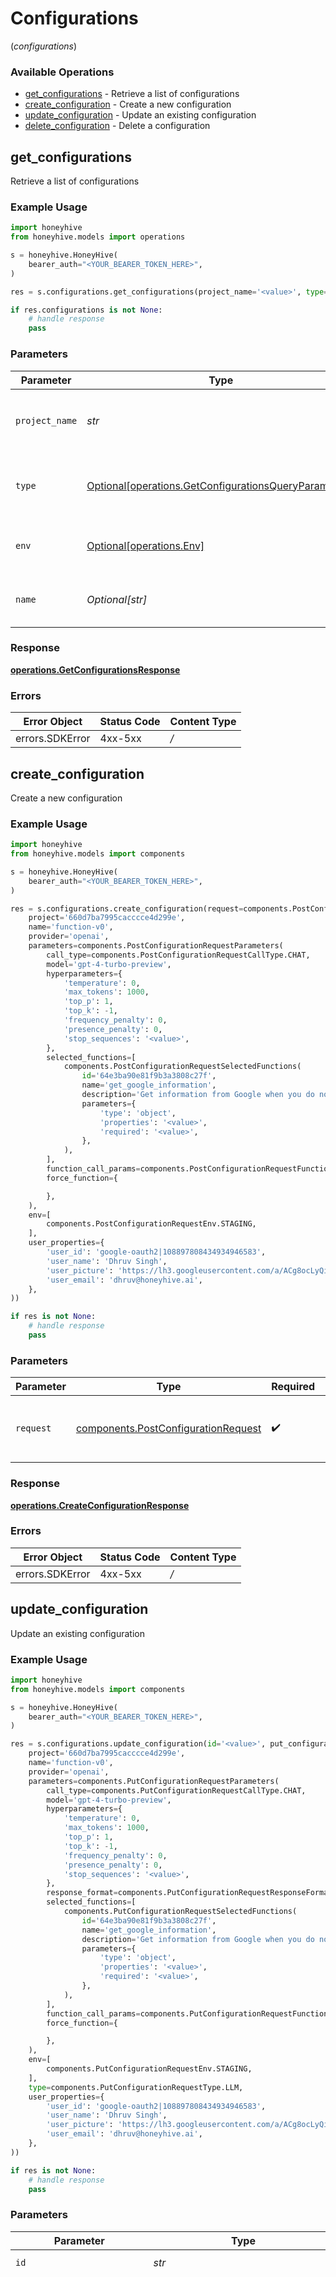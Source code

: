 # Configurations
(*configurations*)

### Available Operations

* [get_configurations](#get_configurations) - Retrieve a list of configurations
* [create_configuration](#create_configuration) - Create a new configuration
* [update_configuration](#update_configuration) - Update an existing configuration
* [delete_configuration](#delete_configuration) - Delete a configuration

## get_configurations

Retrieve a list of configurations

### Example Usage

```python
import honeyhive
from honeyhive.models import operations

s = honeyhive.HoneyHive(
    bearer_auth="<YOUR_BEARER_TOKEN_HERE>",
)

res = s.configurations.get_configurations(project_name='<value>', type=operations.GetConfigurationsQueryParamType.LLM, env=operations.Env.PROD, name='<value>')

if res.configurations is not None:
    # handle response
    pass

```

### Parameters

| Parameter                                                                                                          | Type                                                                                                               | Required                                                                                                           | Description                                                                                                        |
| ------------------------------------------------------------------------------------------------------------------ | ------------------------------------------------------------------------------------------------------------------ | ------------------------------------------------------------------------------------------------------------------ | ------------------------------------------------------------------------------------------------------------------ |
| `project_name`                                                                                                     | *str*                                                                                                              | :heavy_check_mark:                                                                                                 | Project name for configuration like `Example Project`                                                              |
| `type`                                                                                                             | [Optional[operations.GetConfigurationsQueryParamType]](../../models/operations/getconfigurationsqueryparamtype.md) | :heavy_minus_sign:                                                                                                 | Configuration type - "LLM" or "pipeline" - default is "LLM"                                                        |
| `env`                                                                                                              | [Optional[operations.Env]](../../models/operations/env.md)                                                         | :heavy_minus_sign:                                                                                                 | Environment - "dev", "staging" or "prod"                                                                           |
| `name`                                                                                                             | *Optional[str]*                                                                                                    | :heavy_minus_sign:                                                                                                 | The name of the configuration like `v0`                                                                            |


### Response

**[operations.GetConfigurationsResponse](../../models/operations/getconfigurationsresponse.md)**
### Errors

| Error Object    | Status Code     | Content Type    |
| --------------- | --------------- | --------------- |
| errors.SDKError | 4xx-5xx         | */*             |

## create_configuration

Create a new configuration

### Example Usage

```python
import honeyhive
from honeyhive.models import components

s = honeyhive.HoneyHive(
    bearer_auth="<YOUR_BEARER_TOKEN_HERE>",
)

res = s.configurations.create_configuration(request=components.PostConfigurationRequest(
    project='660d7ba7995cacccce4d299e',
    name='function-v0',
    provider='openai',
    parameters=components.PostConfigurationRequestParameters(
        call_type=components.PostConfigurationRequestCallType.CHAT,
        model='gpt-4-turbo-preview',
        hyperparameters={
            'temperature': 0,
            'max_tokens': 1000,
            'top_p': 1,
            'top_k': -1,
            'frequency_penalty': 0,
            'presence_penalty': 0,
            'stop_sequences': '<value>',
        },
        selected_functions=[
            components.PostConfigurationRequestSelectedFunctions(
                id='64e3ba90e81f9b3a3808c27f',
                name='get_google_information',
                description='Get information from Google when you do not have that information in your context',
                parameters={
                    'type': 'object',
                    'properties': '<value>',
                    'required': '<value>',
                },
            ),
        ],
        function_call_params=components.PostConfigurationRequestFunctionCallParams.AUTO,
        force_function={

        },
    ),
    env=[
        components.PostConfigurationRequestEnv.STAGING,
    ],
    user_properties={
        'user_id': 'google-oauth2|108897808434934946583',
        'user_name': 'Dhruv Singh',
        'user_picture': 'https://lh3.googleusercontent.com/a/ACg8ocLyQilNtK9RIv4M0p-0FBSbxljBP0p5JabnStku1AQKtFSK=s96-c',
        'user_email': 'dhruv@honeyhive.ai',
    },
))

if res is not None:
    # handle response
    pass

```

### Parameters

| Parameter                                                                                  | Type                                                                                       | Required                                                                                   | Description                                                                                |
| ------------------------------------------------------------------------------------------ | ------------------------------------------------------------------------------------------ | ------------------------------------------------------------------------------------------ | ------------------------------------------------------------------------------------------ |
| `request`                                                                                  | [components.PostConfigurationRequest](../../models/components/postconfigurationrequest.md) | :heavy_check_mark:                                                                         | The request object to use for the request.                                                 |


### Response

**[operations.CreateConfigurationResponse](../../models/operations/createconfigurationresponse.md)**
### Errors

| Error Object    | Status Code     | Content Type    |
| --------------- | --------------- | --------------- |
| errors.SDKError | 4xx-5xx         | */*             |

## update_configuration

Update an existing configuration

### Example Usage

```python
import honeyhive
from honeyhive.models import components

s = honeyhive.HoneyHive(
    bearer_auth="<YOUR_BEARER_TOKEN_HERE>",
)

res = s.configurations.update_configuration(id='<value>', put_configuration_request=components.PutConfigurationRequest(
    project='660d7ba7995cacccce4d299e',
    name='function-v0',
    provider='openai',
    parameters=components.PutConfigurationRequestParameters(
        call_type=components.PutConfigurationRequestCallType.CHAT,
        model='gpt-4-turbo-preview',
        hyperparameters={
            'temperature': 0,
            'max_tokens': 1000,
            'top_p': 1,
            'top_k': -1,
            'frequency_penalty': 0,
            'presence_penalty': 0,
            'stop_sequences': '<value>',
        },
        response_format=components.PutConfigurationRequestResponseFormat(),
        selected_functions=[
            components.PutConfigurationRequestSelectedFunctions(
                id='64e3ba90e81f9b3a3808c27f',
                name='get_google_information',
                description='Get information from Google when you do not have that information in your context',
                parameters={
                    'type': 'object',
                    'properties': '<value>',
                    'required': '<value>',
                },
            ),
        ],
        function_call_params=components.PutConfigurationRequestFunctionCallParams.AUTO,
        force_function={

        },
    ),
    env=[
        components.PutConfigurationRequestEnv.STAGING,
    ],
    type=components.PutConfigurationRequestType.LLM,
    user_properties={
        'user_id': 'google-oauth2|108897808434934946583',
        'user_name': 'Dhruv Singh',
        'user_picture': 'https://lh3.googleusercontent.com/a/ACg8ocLyQilNtK9RIv4M0p-0FBSbxljBP0p5JabnStku1AQKtFSK=s96-c',
        'user_email': 'dhruv@honeyhive.ai',
    },
))

if res is not None:
    # handle response
    pass

```

### Parameters

| Parameter                                                                                                                                                                                                                                                                                                                                                                                                                                                                                                                                                                                                                                                                                                                                                                                                                                                                                                                                                                                                                                                                                                                                                                                                                        | Type                                                                                                                                                                                                                                                                                                                                                                                                                                                                                                                                                                                                                                                                                                                                                                                                                                                                                                                                                                                                                                                                                                                                                                                                                             | Required                                                                                                                                                                                                                                                                                                                                                                                                                                                                                                                                                                                                                                                                                                                                                                                                                                                                                                                                                                                                                                                                                                                                                                                                                         | Description                                                                                                                                                                                                                                                                                                                                                                                                                                                                                                                                                                                                                                                                                                                                                                                                                                                                                                                                                                                                                                                                                                                                                                                                                      | Example                                                                                                                                                                                                                                                                                                                                                                                                                                                                                                                                                                                                                                                                                                                                                                                                                                                                                                                                                                                                                                                                                                                                                                                                                          |
| -------------------------------------------------------------------------------------------------------------------------------------------------------------------------------------------------------------------------------------------------------------------------------------------------------------------------------------------------------------------------------------------------------------------------------------------------------------------------------------------------------------------------------------------------------------------------------------------------------------------------------------------------------------------------------------------------------------------------------------------------------------------------------------------------------------------------------------------------------------------------------------------------------------------------------------------------------------------------------------------------------------------------------------------------------------------------------------------------------------------------------------------------------------------------------------------------------------------------------- | -------------------------------------------------------------------------------------------------------------------------------------------------------------------------------------------------------------------------------------------------------------------------------------------------------------------------------------------------------------------------------------------------------------------------------------------------------------------------------------------------------------------------------------------------------------------------------------------------------------------------------------------------------------------------------------------------------------------------------------------------------------------------------------------------------------------------------------------------------------------------------------------------------------------------------------------------------------------------------------------------------------------------------------------------------------------------------------------------------------------------------------------------------------------------------------------------------------------------------- | -------------------------------------------------------------------------------------------------------------------------------------------------------------------------------------------------------------------------------------------------------------------------------------------------------------------------------------------------------------------------------------------------------------------------------------------------------------------------------------------------------------------------------------------------------------------------------------------------------------------------------------------------------------------------------------------------------------------------------------------------------------------------------------------------------------------------------------------------------------------------------------------------------------------------------------------------------------------------------------------------------------------------------------------------------------------------------------------------------------------------------------------------------------------------------------------------------------------------------- | -------------------------------------------------------------------------------------------------------------------------------------------------------------------------------------------------------------------------------------------------------------------------------------------------------------------------------------------------------------------------------------------------------------------------------------------------------------------------------------------------------------------------------------------------------------------------------------------------------------------------------------------------------------------------------------------------------------------------------------------------------------------------------------------------------------------------------------------------------------------------------------------------------------------------------------------------------------------------------------------------------------------------------------------------------------------------------------------------------------------------------------------------------------------------------------------------------------------------------- | -------------------------------------------------------------------------------------------------------------------------------------------------------------------------------------------------------------------------------------------------------------------------------------------------------------------------------------------------------------------------------------------------------------------------------------------------------------------------------------------------------------------------------------------------------------------------------------------------------------------------------------------------------------------------------------------------------------------------------------------------------------------------------------------------------------------------------------------------------------------------------------------------------------------------------------------------------------------------------------------------------------------------------------------------------------------------------------------------------------------------------------------------------------------------------------------------------------------------------- |
| `id`                                                                                                                                                                                                                                                                                                                                                                                                                                                                                                                                                                                                                                                                                                                                                                                                                                                                                                                                                                                                                                                                                                                                                                                                                             | *str*                                                                                                                                                                                                                                                                                                                                                                                                                                                                                                                                                                                                                                                                                                                                                                                                                                                                                                                                                                                                                                                                                                                                                                                                                            | :heavy_check_mark:                                                                                                                                                                                                                                                                                                                                                                                                                                                                                                                                                                                                                                                                                                                                                                                                                                                                                                                                                                                                                                                                                                                                                                                                               | Configuration ID like `6638187d505c6812e4043f24`                                                                                                                                                                                                                                                                                                                                                                                                                                                                                                                                                                                                                                                                                                                                                                                                                                                                                                                                                                                                                                                                                                                                                                                 |                                                                                                                                                                                                                                                                                                                                                                                                                                                                                                                                                                                                                                                                                                                                                                                                                                                                                                                                                                                                                                                                                                                                                                                                                                  |
| `put_configuration_request`                                                                                                                                                                                                                                                                                                                                                                                                                                                                                                                                                                                                                                                                                                                                                                                                                                                                                                                                                                                                                                                                                                                                                                                                      | [components.PutConfigurationRequest](../../models/components/putconfigurationrequest.md)                                                                                                                                                                                                                                                                                                                                                                                                                                                                                                                                                                                                                                                                                                                                                                                                                                                                                                                                                                                                                                                                                                                                         | :heavy_check_mark:                                                                                                                                                                                                                                                                                                                                                                                                                                                                                                                                                                                                                                                                                                                                                                                                                                                                                                                                                                                                                                                                                                                                                                                                               | N/A                                                                                                                                                                                                                                                                                                                                                                                                                                                                                                                                                                                                                                                                                                                                                                                                                                                                                                                                                                                                                                                                                                                                                                                                                              | {<br/>"project": "660d7ba7995cacccce4d299e",<br/>"name": "function-v0",<br/>"provider": "openai",<br/>"parameters": {<br/>"call_type": "chat",<br/>"model": "gpt-4-turbo-preview",<br/>"hyperparameters": {<br/>"temperature": 0,<br/>"max_tokens": 1000,<br/>"top_p": 1,<br/>"top_k": -1,<br/>"frequency_penalty": 0,<br/>"presence_penalty": 0,<br/>"stop_sequences": []<br/>},<br/>"responseFormat": {<br/>"type": "text"<br/>},<br/>"selectedFunctions": [<br/>{<br/>"id": "64e3ba90e81f9b3a3808c27f",<br/>"name": "get_google_information",<br/>"description": "Get information from Google when you do not have that information in your context",<br/>"parameters": {<br/>"type": "object",<br/>"properties": {<br/>"query": {<br/>"type": "string",<br/>"description": "The query asked by the user"<br/>}<br/>},<br/>"required": [<br/>"query"<br/>]<br/>}<br/>}<br/>],<br/>"functionCallParams": "auto",<br/>"forceFunction": {},<br/>"template": [<br/>{<br/>"role": "system",<br/>"content": "You are a web search assistant."<br/>},<br/>{<br/>"role": "user",<br/>"content": "{{ query }}"<br/>}<br/>]<br/>},<br/>"env": [<br/>"staging"<br/>],<br/>"type": "LLM",<br/>"tags": [],<br/>"user_properties": {<br/>"user_id": "google-oauth2\|108897808434934946583",<br/>"user_name": "Dhruv Singh",<br/>"user_picture": "https://lh3.googleusercontent.com/a/ACg8ocLyQilNtK9RIv4M0p-0FBSbxljBP0p5JabnStku1AQKtFSK=s96-c",<br/>"user_email": "dhruv@honeyhive.ai"<br/>}<br/>} |


### Response

**[operations.UpdateConfigurationResponse](../../models/operations/updateconfigurationresponse.md)**
### Errors

| Error Object    | Status Code     | Content Type    |
| --------------- | --------------- | --------------- |
| errors.SDKError | 4xx-5xx         | */*             |

## delete_configuration

Delete a configuration

### Example Usage

```python
import honeyhive

s = honeyhive.HoneyHive(
    bearer_auth="<YOUR_BEARER_TOKEN_HERE>",
)

res = s.configurations.delete_configuration(id='<value>')

if res is not None:
    # handle response
    pass

```

### Parameters

| Parameter                                        | Type                                             | Required                                         | Description                                      |
| ------------------------------------------------ | ------------------------------------------------ | ------------------------------------------------ | ------------------------------------------------ |
| `id`                                             | *str*                                            | :heavy_check_mark:                               | Configuration ID like `6638187d505c6812e4043f24` |


### Response

**[operations.DeleteConfigurationResponse](../../models/operations/deleteconfigurationresponse.md)**
### Errors

| Error Object    | Status Code     | Content Type    |
| --------------- | --------------- | --------------- |
| errors.SDKError | 4xx-5xx         | */*             |

